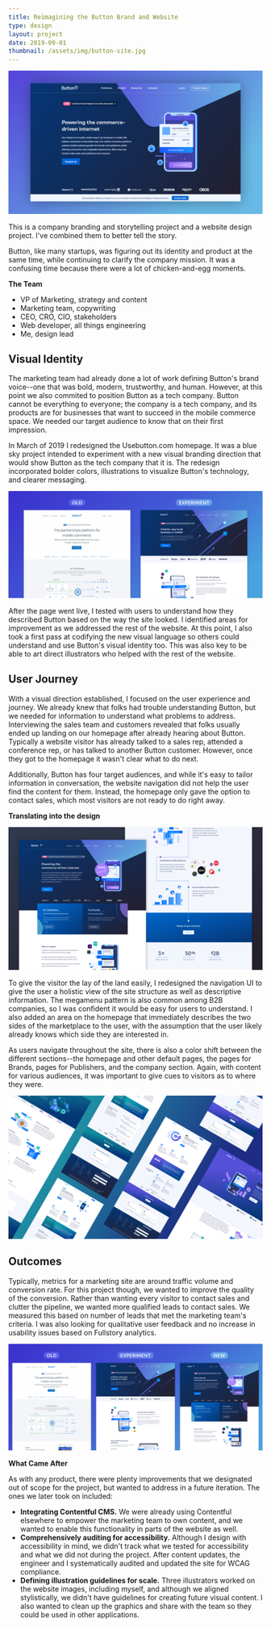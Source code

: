 ```yaml
---
title: Reimagining the Button Brand and Website
type: design
layout: project
date: 2019-09-01
thumbnail: /assets/img/button-site.jpg
---
```


![Button homepage hero section](/assets/img/button-site-redesign.png)

This is a company branding and storytelling project and a website design project. I've combined them to better tell the story. 

Button, like many startups, was figuring out its identity and product at the same time, while continuing to clarify the company mission. It was a confusing time because there were a lot of chicken-and-egg moments.

**The Team**
- VP of Marketing, strategy and content
- Marketing team, copywriting
- CEO, CRO, CIO, stakeholders
- Web developer, all things engineering
- Me, design lead

## Visual Identity
The marketing team had already done a lot of work defining Button's brand voice--one that was bold, modern, trustworthy, and human. However, at this point we also commited to position Button as a tech company. Button cannot be everything to everyone; the company is a tech company, and its products are for businesses that want to succeed in the mobile commerce space. We needed our target audience to know that on their first impression.

In March of 2019 I redesigned the Usebutton.com homepage. It was a blue sky project intended to experiment with a new visual branding direction that would show Button as the tech company that it is. The redesign incorporated bolder colors, illustrations to visualize Button's technology, and clearer messaging.

![Old and experimental versions of the Button homepage](/assets/img/button-site-compare1.png)

After the page went live, I tested with users to understand how they described Button based on the way the site looked. I identified areas for improvement as we addressed the rest of the website. At this point, I also took a first pass at codifying the new visual language so others could understand and use Button's visual identity too. This was also key to be able to art direct illustrators who helped with the rest of the website.

## User Journey
With a visual direction established, I focused on the user experience and journey. We already knew that folks had trouble understanding Button, but we needed for information to understand what problems to address. Interviewing the sales team and customers revealed that folks usually ended up landing on our homepage after already hearing about Button. Typically a website visitor has already talked to a sales rep, attended a conference rep, or has talked to another Button customer. However, once they got to the homepage it wasn't clear what to do next.

Additionally, Button has four target audiences, and while it's easy to tailor information in conversation, the website navigation did not help the user find the content for them. Instead, the homepage only gave the option to contact sales, which most visitors are not ready to do right away.

**Translating into the design**

![Button homepage layout](/assets/img/button-site-1.png)

To give the visitor the lay of the land easily, I redesigned the navigation UI to give the user a holistic view of the site structure as well as descriptive information. The megamenu pattern is also common among B2B companies, so I was confident it would be easy for users to understand. I also added an area on the homepage that immediately describes the two sides of the marketplace to the user, with the assumption that the user likely already knows which side they are interested in.

As users navigate throughout the site, there is also a color shift between the different sections--the homepage and other default pages, the pages for Brands, pages for Publishers, and the company section. Again, with content for various audiences, it was important to give cues to visitors as to where they were.

![Button site thumbnails showing color themes](/assets/img/button-site-3.jpg)

## Outcomes
Typically, metrics for a marketing site are around traffic volume and conversion rate. For this project though, we wanted to improve the quality of the conversion. Rather than wanting every visitor to contact sales and clutter the pipeline, we wanted more qualified leads to contact sales. We measured this based on number of leads that met the marketing team's criteria. I was also looking for qualitative user feedback and no increase in usability issues based on Fullstory analytics.

![Three versions of the Button website homepage](/assets/img/button-site-compare2.png)

**What Came After**

As with any product, there were plenty improvements that we designated out of scope for the project, but wanted to address in a future iteration. The ones we later took on included:
- **Integrating Contentful CMS.** We were already using Contentful elsewhere to empower the marketing team to own content, and we wanted to enable this functionality in parts of the website as well.
- **Comprehensively auditing for accessibility.** Although I design with accessibility in mind, we didn't track what we tested for accessibility and what we did not during the project. After content updates, the engineer and I systematically audited and updated the site for WCAG compliance.
- **Defining illustration guidelines for scale.** Three illustrators worked on the website images, including myself, and although we aligned stylistically, we didn't have guidelines for creating future visual content. I also wanted to clean up the graphics and share with the team so they could be used in other applications.